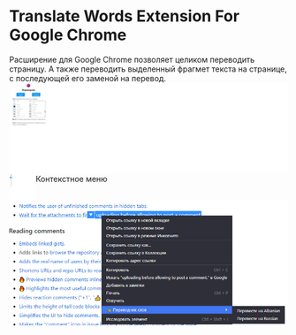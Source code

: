 # Translate Words Extension For Google Chrome
Расширение для Google Chrome позволяет целиком переводить страницу. А также переводить выделенный фрагмет текста на странице, с последующей его заменой на перевод.
![alt text](Расширение.jpg "Главная страница")
<a href="url"><img src="Расширение.jpg" align="left" height="48" width="48" ></a>
Контекстное меню
![alt text](Расширение2.png "Контекстное меню")
